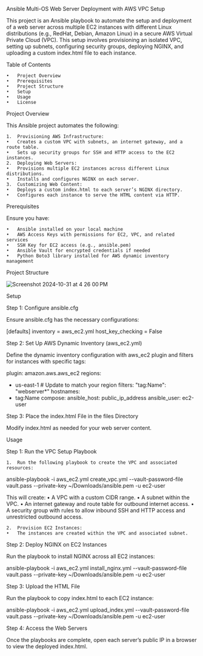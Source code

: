 

Ansible Multi-OS Web Server Deployment with AWS VPC Setup

This project is an Ansible playbook to automate the setup and deployment of a web server across multiple EC2 instances with different Linux distributions (e.g., RedHat, Debian, Amazon Linux) in a secure AWS Virtual Private Cloud (VPC). This setup involves provisioning an isolated VPC, setting up subnets, configuring security groups, deploying NGINX, and uploading a custom index.html file to each instance.

Table of Contents

	•	Project Overview
	•	Prerequisites
	•	Project Structure
	•	Setup
	•	Usage
	•	License

Project Overview

This Ansible project automates the following:

	1.	Provisioning AWS Infrastructure:
	•	Creates a custom VPC with subnets, an internet gateway, and a route table.
	•	Sets up security groups for SSH and HTTP access to the EC2 instances.
	2.	Deploying Web Servers:
	•	Provisions multiple EC2 instances across different Linux distributions.
	•	Installs and configures NGINX on each server.
	3.	Customizing Web Content:
	•	Deploys a custom index.html to each server’s NGINX directory.
	•	Configures each instance to serve the HTML content via HTTP.

Prerequisites

Ensure you have:

	•	Ansible installed on your local machine
	•	AWS Access Keys with permissions for EC2, VPC, and related services
	•	SSH Key for EC2 access (e.g., ansible.pem)
	•	Ansible Vault for encrypted credentials if needed
	•	Python Boto3 library installed for AWS dynamic inventory management


Project Structure

![Screenshot 2024-10-31 at 4 26 00 PM](https://github.com/user-attachments/assets/0fdf8720-4a6d-4866-8d46-671b7cc4fb59)


Setup

Step 1: Configure ansible.cfg

Ensure ansible.cfg has the necessary configurations:

[defaults]
inventory = aws_ec2.yml
host_key_checking = False

Step 2: Set Up AWS Dynamic Inventory (aws_ec2.yml)

Define the dynamic inventory configuration with aws_ec2 plugin and filters for instances with specific tags:

plugin: amazon.aws.aws_ec2
regions:
  - us-east-1  # Update to match your region
filters:
  "tag:Name": "webserver*"
hostnames:
  - tag:Name
compose:
  ansible_host: public_ip_address
  ansible_user: ec2-user

Step 3: Place the index.html File in the files Directory

Modify index.html as needed for your web server content.

Usage

Step 1: Run the VPC Setup Playbook

	1.	Run the following playbook to create the VPC and associated resources:

ansible-playbook -i aws_ec2.yml create_vpc.yml --vault-password-file vault.pass --private-key ~/Downloads/ansible.pem -u ec2-user

This will create:
	•	A VPC with a custom CIDR range.
	•	A subnet within the VPC.
	•	An internet gateway and route table for outbound internet access.
	•	A security group with rules to allow inbound SSH and HTTP access and unrestricted outbound access.

	2.	Provision EC2 Instances:
	•	The instances are created within the VPC and associated subnet.

Step 2: Deploy NGINX on EC2 Instances

Run the playbook to install NGINX across all EC2 instances:

ansible-playbook -i aws_ec2.yml install_nginx.yml --vault-password-file vault.pass --private-key ~/Downloads/ansible.pem -u ec2-user

Step 3: Upload the HTML File

Run the playbook to copy index.html to each EC2 instance:

ansible-playbook -i aws_ec2.yml upload_index.yml --vault-password-file vault.pass --private-key ~/Downloads/ansible.pem -u ec2-user

Step 4: Access the Web Servers

Once the playbooks are complete, open each server’s public IP in a browser to view the deployed index.html.


